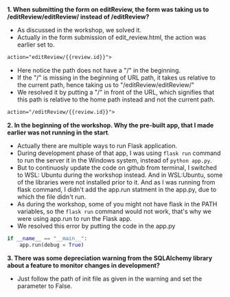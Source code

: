 ##
**1. When submitting the form on editReview, the form was taking us to /editReview/editReview/ instead of /editReview?**
- As discussed in the workshop, we solved it.
- Actually in the form submission of edit_review.html, the action was earlier set to.
```html
action="editReview/{{review.id}}">
```
- Here notice the path does not have a "/" in the beginning.
- If the "/" is missing in the beginning of URL path, it takes us relative to the current path, hence taking us to "/editReview/editReview/"
- We resolved it by putting a "/" in front of the URL, which signifies that this path is relative to the home path instead and not the current path.
```html
action="/editReview/{{review.id}}">
```

**2. In the beginning of the workshop. Why the pre-built app, that I made earlier was not running in the start**.
- Actually there are multiple ways to run Flask application.
- During development phase of that app, I was using ```flask run``` command to run the server it in the Windows system, instead of ```python app.py```.
- But to continuosly update the code on github from terminal, I switched to WSL: Ubuntu during the workshop instead. And in WSL:Ubuntu, some of the libraries were not installed prior to it. And as I was running from flask command, I didn't add the app.run statment in the app.py, due to which the file didn't run.
- As during the workshop, some of you might not have flask in the PATH variables, so the ```flask run``` command would not work, that's why we were using app.run to run the Flask app.
- We resolved this error by putting the code in the app.py
```py
if __name__ == "__main__":
    app.run(debug = True)
```

**3. There was some depreciation warning from the SQLAlchemy library about a feature to monitor changes in development?**
- Just follow the path of init file as given in the warning and set the parameter to False.
